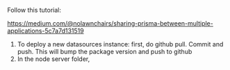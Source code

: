 Follow this tutorial:

https://medium.com/@nolawnchairs/sharing-prisma-between-multiple-applications-5c7a7d131519

1) To deploy a new datasources instance: first, do github pull. Commit and push. This will bump the package version and push to github
2) In the node server folder, 